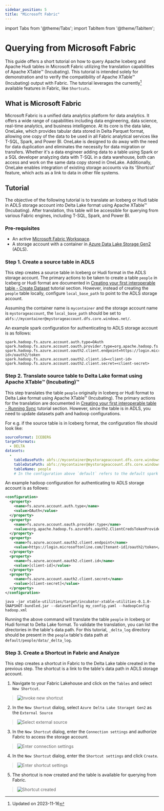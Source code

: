 ```yaml
---
sidebar_position: 5
title: "Microsoft Fabric"
---
```


import Tabs from '@theme/Tabs';
import TabItem from '@theme/TabItem';

# Querying from Microsoft Fabric
This guide offers a short tutorial on how to query Apache Iceberg and Apache Hudi tables in Microsoft Fabric utilizing 
the translation capabilities of Apache XTable™ (Incubating). This tutorial is intended solely for demonstration and to verify the 
compatibility of Apache XTable™ (Incubating) output with Fabric. The tutorial leverages the currently[^1] available features in Fabric, like 
`Shortcuts`.


## What is Microsoft Fabric
Microsoft Fabric is a unified data analytics platform for data analytics. It offers a wide range of capabilities 
including data engineering, data science, real-time analytics, and business intelligence. At its core is the data 
lake, OneLake, which provides tabular data stored in Delta Parquet format, allowing one copy of the data to be used in 
all Fabric analytical services like T-SQL, 
Spark, and Power BI. OneLake is designed to do away with the need for data duplication and eliminates the necessity 
for data migration or transfers. Whether it's a data engineer adding data to a table using Spark or a SQL developer 
analyzing data with T-SQL in a data warehouse, both can access and work on the same data copy stored in OneLake. 
Additionally, OneLake enables integration of existing storage accounts via its 'Shortcut' feature, which acts as a link
to data in other file systems.

## Tutorial
The objective of the following tutorial is to translate an Iceberg or Hudi table in ADLS storage account into Delta Lake
format using Apache XTable™ (Incubating). After translation, this table will be accessible for querying from various Fabric engines,
including T-SQL, Spark, and Power BI.

### Pre-requisites
* An active [Microsoft Fabric Workspace](https://learn.microsoft.com/en-us/fabric/get-started/workspaces).
* A storage account with a container in [Azure Data Lake Storage Gen2](https://learn.microsoft.com/en-us/azure/storage/blobs/data-lake-storage-introduction) (ADLS).

### Step 1. Create a source table in ADLS
This step creates a source table in Iceberg or Hudi format in the ADLS storage account. The primary actions to be 
taken to create a table `people` in Iceberg or Hudi format are documented in 
[Creating your first interoperable table - Create Dataset](/docs/how-to#create-dataset) tutorial section. However, instead of creating the 
`people` table locally, configure `local_base_path` to point to the ADLS storage account.

Assuming the container name is `mycontainer` and the storage account name is `mystorageaccount`, the `local_base_path`
should be set to `abfs://mycontainer@mystorageaccount.dfs.core.windows.net/`.

An example spark configuration for authenticating to ADLS storage account is as follows:
```
spark.hadoop.fs.azure.account.auth.type=OAuth
spark.hadoop.fs.azure.account.oauth.provider.type=org.apache.hadoop.fs.azurebfs.oauth2.ClientCredsTokenProvider
spark.hadoop.fs.azure.account.oauth2.client.endpoint=https://login.microsoftonline.com/<tenant-id>/oauth2/token
spark.hadoop.fs.azure.account.oauth2.client.id=<client-id>
spark.hadoop.fs.azure.account.oauth2.client.secret=<client-secret>
```

### Step 2. Translate source table to Delta Lake format using Apache XTable™ (Incubating)™
This step translates the table `people` originally in Iceberg or Hudi format to Delta Lake format using Apache XTable™ (Incubating).
The primary actions for the translation are documented in 
[Creating your first interoperable table - Running Sync](/docs/how-to#running-sync) tutorial section. 
However, since the table is in ADLS, you need to update datasets path and hadoop configurations.

For e.g. if the source table is in Iceberg format, the configuration file should look like:

```yaml md title="my_config.yaml"
sourceFormat: ICEBERG
targetFormats:
  - DELTA
datasets:
  -
    tableBasePath: abfs://mycontainer@mystorageaccount.dfs.core.windows.net/default/people
    tableDataPath: abfs://mycontainer@mystorageaccount.dfs.core.windows.net/default/people/data
    tableName: people
    # In the configuration above `default` refers to the default spark database.
```

An example hadoop configuration for authenticating to ADLS storage account is as follows:
```xml md title="hadoop.xml"
<configuration>
  <property>
    <name>fs.azure.account.auth.type</name>
    <value>OAuth</value>
  </property>
  <property>
    <name>fs.azure.account.oauth.provider.type</name>
    <value>org.apache.hadoop.fs.azurebfs.oauth2.ClientCredsTokenProvider</value>
  </property>
  <property>
    <name>fs.azure.account.oauth2.client.endpoint</name>
    <value>https://login.microsoftonline.com/[tenant-id]/oauth2/token</value>
  </property>
  <property>
    <name>fs.azure.account.oauth2.client.id</name>
    <value>[client-id]</value>
  </property>
  <property>
    <name>fs.azure.account.oauth2.client.secret</name>
    <value>[client-secret]</value>
  </property>
</configuration>
```

```shell md title="shell"
java -jar xtable-utilities/target/incubator-xtable-utilities-0.1.0-SNAPSHOT-bundled.jar --datasetConfig my_config.yaml --hadoopConfig hadoop.xml
```

Running the above command will translate the table `people` in Iceberg or Hudi format to Delta Lake format. To validate
the translation, you can list the directories in the table's data path. For this tutorial, `_delta_log` directory 
should be present in the `people` table's data path at  `default/people/data/_delta_log`.

### Step 3. Create a Shortcut in Fabric and Analyze
This step creates a shortcut in Fabric to the Delta Lake table created in the previous step. The shortcut is a link to
the table's data path in ADLS storage account.

1. Navigate to your Fabric Lakehouse and click on the `Tables` and select `New Shortcut`.
> ![Invoke new shortcut](/images/fabric/shortcut_1_1.png)

2. In the `New Shortcut` dialog, select `Azure Delta Lake Storaget Gen2` as the `External Source`
> ![Select external source](/images/fabric/shortcut_1_2.png)

3. In the `New Shortcut` dialog, enter the `Connection settings` and authorize Fabric to access the storage account.
> ![Enter connection settings](/images/fabric/shortcut_1_3.png)

4. In the `New Shortcut` dialog, enter the `Shortcut settings` and click `Create`.
> ![Enter shortcut settings](/images/fabric/shortcut_1_4.png)

5. The shortcut is now created and the table is available for querying from Fabric.
> ![Shortcut created](/images/fabric/shortcut_1_5.png)


[^1]: Updated on 2023-11-16
